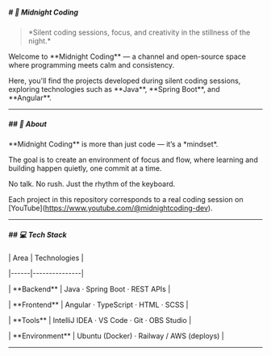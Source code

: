 ##### \# 🌙 Midnight Coding



> \*Silent coding sessions, focus, and creativity in the stillness of the night.\*



Welcome to \*\*Midnight Coding\*\* — a channel and open-source space where programming meets calm and consistency.  

Here, you'll find the projects developed during silent coding sessions, exploring technologies such as \*\*Java\*\*, \*\*Spring Boot\*\*, and \*\*Angular\*\*.



---



##### \## 🧩 About



\*\*Midnight Coding\*\* is more than just code — it’s a \*mindset\*.  

The goal is to create an environment of focus and flow, where learning and building happen quietly, one commit at a time.  

No talk. No rush. Just the rhythm of the keyboard.



Each project in this repository corresponds to a real coding session on \[YouTube](https://www.youtube.com/@midnightcoding-dev).



---



##### \## 💻 Tech Stack



| Area | Technologies |

|------|---------------|

| \*\*Backend\*\* | Java · Spring Boot · REST APIs |

| \*\*Frontend\*\* | Angular · TypeScript · HTML · SCSS |

| \*\*Tools\*\* | IntelliJ IDEA · VS Code · Git · OBS Studio |

| \*\*Environment\*\* | Ubuntu (Docker) · Railway / AWS (deploys) |



---





